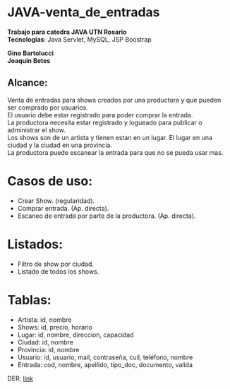 # JAVA-venta_de_entradas
**Trabajo para catedra JAVA UTN Rosario**  
**Tecnologias**: Java Servlet, MySQL, JSP Boostrap

**Gino Bartolucci**  
**Joaquin Betes**

## Alcance:

Venta de entradas para shows creados por una productora y que pueden ser comprado por usuarios.  
El usuario debe estar registrado para poder comprar la entrada.  
La productora necesita estar registrado y logueado para publicar o administrar el show.  
Los shows son de un artista y tienen estan en un lugar. El lugar en una ciudad y la ciudad en una provincia.  
La productora puede escanear la entrada para que no se pueda usar mas.  

# Casos de uso:

- Crear Show. (regularidad).
- Comprar entrada. (Ap. directa).
- Escaneo de entrada por parte de la productora. (Ap. directa).

# Listados:

- Filtro de show por ciudad.
- Listado de todos los shows.

# Tablas:
- Artista: id, nombre
- Shows: id, precio, horario
- Lugar: id, nombre, direccion, capacidad
- Ciudad: id, nombre
- Provincia: id, nombre
- Usuario: id, usuario, mail, contraseña, cuil, teléfono, nombre
- Entrada: cod, nombre, apellido, tipo_doc, documento, valida

DER: [link](https://drive.google.com/file/d/1_-u7W4zI35HPc6c3CfvD-wUZJjBTGvev/view?usp=sharing)
